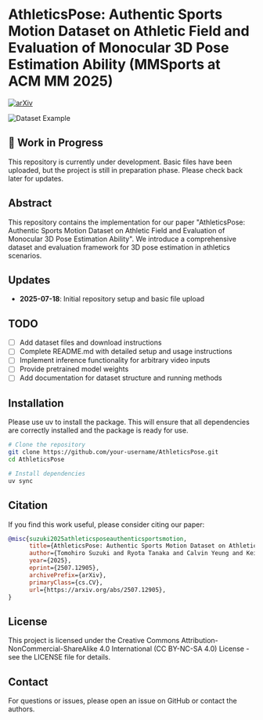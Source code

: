 # AthleticsPose: Authentic Sports Motion Dataset on Athletic Field and Evaluation of Monocular 3D Pose Estimation Ability (MMSports at ACM MM 2025)

[![arXiv](https://img.shields.io/badge/arXiv-2507.12905-b31b1b.svg)](https://arxiv.org/abs/2507.12905)

![Dataset Example](docs/assets/all_pose_animation.gif)

## 🚧 Work in Progress

This repository is currently under development. Basic files have been uploaded, but the project is still in preparation phase. Please check back later for updates.

## Abstract

This repository contains the implementation for our paper "AthleticsPose: Authentic Sports Motion Dataset on Athletic Field and Evaluation of Monocular 3D Pose Estimation Ability". We introduce a comprehensive dataset and evaluation framework for 3D pose estimation in athletics scenarios.

## Updates

- **2025-07-18**: Initial repository setup and basic file upload

## TODO

- [ ] Add dataset files and download instructions
- [ ] Complete README.md with detailed setup and usage instructions
- [ ] Implement inference functionality for arbitrary video inputs
- [ ] Provide pretrained model weights
- [ ] Add documentation for dataset structure and running methods

## Installation
Please use uv to install the package. This will ensure that all dependencies are correctly installed and the package is ready for use.

```bash
# Clone the repository
git clone https://github.com/your-username/AthleticsPose.git
cd AthleticsPose

# Install dependencies
uv sync
```

## Citation

If you find this work useful, please consider citing our paper:

```bibtex
@misc{suzuki2025athleticsposeauthenticsportsmotion,
      title={AthleticsPose: Authentic Sports Motion Dataset on Athletic Field and Evaluation of Monocular 3D Pose Estimation Ability},
      author={Tomohiro Suzuki and Ryota Tanaka and Calvin Yeung and Keisuke Fujii},
      year={2025},
      eprint={2507.12905},
      archivePrefix={arXiv},
      primaryClass={cs.CV},
      url={https://arxiv.org/abs/2507.12905},
}
```

## License

This project is licensed under the Creative Commons Attribution-NonCommercial-ShareAlike 4.0 International (CC BY-NC-SA 4.0) License - see the LICENSE file for details.

## Contact

For questions or issues, please open an issue on GitHub or contact the authors.
